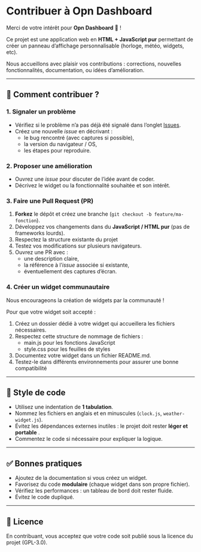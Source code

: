 # Contribuer à Opn Dashboard

Merci de votre intérêt pour **Opn Dashboard** 🎉 !

Ce projet est une application web en **HTML + JavaScript pur** permettant de créer un panneau d’affichage personnalisable (horloge, météo, widgets, etc).

Nous accueillons avec plaisir vos contributions : corrections, nouvelles fonctionnalités, documentation, ou idées d’amélioration.

---

## 🚀 Comment contribuer ?

### 1. Signaler un problème

* Vérifiez si le problème n’a pas déjà été signalé dans l’onglet [Issues](https://github.com/LeVraiStagiaire/Opn-Dashboard/issues).
* Créez une nouvelle *issue* en décrivant :
  * le bug rencontré (avec captures si possible),
  * la version du navigateur / OS,
  * les étapes pour reproduire.

### 2. Proposer une amélioration

* Ouvrez une *issue* pour discuter de l’idée avant de coder.
* Décrivez le widget ou la fonctionnalité souhaitée et son intérêt.

### 3. Faire une Pull Request (PR)

1. **Forkez** le dépôt et créez une branche (`git checkout -b feature/ma-fonction`).
2. Développez vos changements dans du **JavaScript / HTML pur** (pas de frameworks lourds).
3. Respectez la structure existante du projet
4. Testez vos modifications sur plusieurs navigateurs.
5. Ouvrez une PR avec :
   * une description claire,
   * la référence à l’*issue* associée si existante,
   * éventuellement des captures d’écran.

### 4. Créer un widget communautaire

Nous encourageons la création de widgets par la communauté !

Pour que votre widget soit accepté :

1. Créez un dossier dédié à votre widget qui accueillera les fichiers nécessaires.
2. Respectez cette structure de nommage de fichiers :
   * main.js pour les fonctions JavaScript
   * style.css pour les feuilles de styles
3. Documentez votre widget dans un fichier README.md.
4. Testez-le dans différents environnements pour assurer une bonne compatibilité

---

## 🧹 Style de code

* Utilisez une indentation de  **1 tabulation**.
* Nommez les fichiers en anglais et en minuscules (`clock.js`, `weather-widget.js`).
* Évitez les dépendances externes inutiles : le projet doit rester  **léger et portable** .
* Commentez le code si nécessaire pour expliquer la logique.

---

## ✅ Bonnes pratiques

* Ajoutez de la documentation si vous créez un widget.
* Favorisez du code **modulaire** (chaque widget dans son propre fichier).
* Vérifiez les performances : un tableau de bord doit rester fluide.
* Évitez le code dupliqué.

---

## 📜 Licence

En contribuant, vous acceptez que votre code soit publié sous la licence du projet (GPL-3.0).
